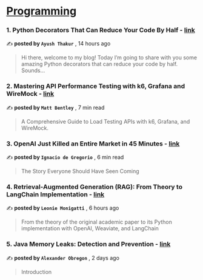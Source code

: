 
<h1><a href=https://medium.com/tag/programming/recommended target="_blank" rel="noopener noreferrer">Programming</a></h1>
<h3>1. Python Decorators That Can Reduce Your Code By Half - <a href=https://medium.com/@ayush-thakur02/python-decorators-that-can-reduce-your-code-by-half-b19f673bc7d8?source=tag_recommended_feed---------0-84----------programming----------71ef4791_d874_4861_8eb6_a5f313114408------- target="_blank" rel="noopener noreferrer">link</a></h3>

✍️ **posted by `Ayush Thakur`** <date> , 14 hours ago</date>

<blockquote>Hi there, welcome to my blog! Today I’m going to share with you some amazing Python decorators that can reduce your code by half. Sounds…</blockquote>

<h3>2. Mastering API Performance Testing with k6, Grafana and WireMock - <a href=https://medium.com/gitconnected/mastering-api-performance-testing-with-k6-grafana-and-wiremock-e09825fb2241?source=tag_recommended_feed---------1-107----------programming----------71ef4791_d874_4861_8eb6_a5f313114408------- target="_blank" rel="noopener noreferrer">link</a></h3>

✍️ **posted by `Matt Bentley`** <date> , 7 min read</date>

<blockquote>A Comprehensive Guide to Load Testing APIs with k6, Grafana, and WireMock.</blockquote>

<h3>3. OpenAI Just Killed an Entire Market in 45 Minutes - <a href=https://medium.com/@ignacio.de.gregorio.noblejas/openai-just-killed-an-entire-market-in-45-minutes-818b2a8ad33e?source=tag_recommended_feed---------2-85----------programming----------71ef4791_d874_4861_8eb6_a5f313114408------- target="_blank" rel="noopener noreferrer">link</a></h3>

✍️ **posted by `Ignacio de Gregorio`** <date> , 6 min read</date>

<blockquote>The Story Everyone Should Have Seen Coming</blockquote>

<h3>4. Retrieval-Augmented Generation (RAG): From Theory to LangChain Implementation - <a href=https://medium.com/towards-data-science/retrieval-augmented-generation-rag-from-theory-to-langchain-implementation-4e9bd5f6a4f2?source=tag_recommended_feed---------3-84----------programming----------71ef4791_d874_4861_8eb6_a5f313114408------- target="_blank" rel="noopener noreferrer">link</a></h3>

✍️ **posted by `Leonie Monigatti`** <date> , 6 hours ago</date>

<blockquote>From the theory of the original academic paper to its Python implementation with OpenAI, Weaviate, and LangChain</blockquote>

<h3>5. Java Memory Leaks: Detection and Prevention - <a href=https://medium.com/@AlexanderObregon/java-memory-leaks-detection-and-prevention-25d1c09eaebe?source=tag_recommended_feed---------4-107----------programming----------71ef4791_d874_4861_8eb6_a5f313114408------- target="_blank" rel="noopener noreferrer">link</a></h3>

✍️ **posted by `Alexander Obregon`** <date> , 2 days ago</date>

<blockquote>Introduction</blockquote>

